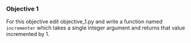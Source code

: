### Objective 1

For this objective edit objective_1.py and write a function named `incrementer` which takes a single integer argument and returns that value incremented by 1.

